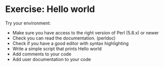 # Exercise: Hello world

Try your environment:

* Make sure you have access to the right version of Perl (5.8.x) or newer
* Check you can read the documentation. (perldoc)
* Check if you have a good editor with syntax highlighting
* Write a simple script that prints     Hello world
* Add comments to your code
* Add user documentation to your code





